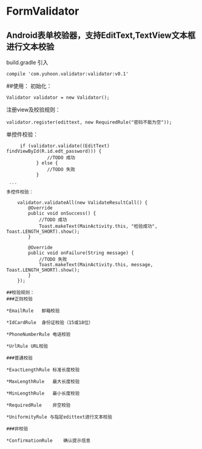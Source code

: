 # FormValidator
## Android表单校验器，支持EditText,TextView文本框进行文本校验

build.gradle 引入
```
compile 'com.yuhoon.validator:validator:v0.1'
```    
##使用：
初始化：
``` 
Validator validator = new Validator();
```    
注册view及校验规则：
```
validator.register(edittext, new RequiredRule("密码不能为空"));
```    
单控件校验：
```
     if (validator.validate((EditText) findViewById(R.id.edt_password))) {
               //TODO 成功
           } else {
               //TODO 失败
           }   
           
 ```          
多控件校验：

```
        validator.validateAll(new ValidateResultCall() {
            @Override
            public void onSuccess() {
                //TODO 成功
                Toast.makeText(MainActivity.this, "检验成功", Toast.LENGTH_SHORT).show();
            }

            @Override
            public void onFailure(String message) {
                //TODO 失败
                Toast.makeText(MainActivity.this, message, Toast.LENGTH_SHORT).show();
            }
        });
       
 ```
##校验规则：
###正则校验

*EmailRule   邮箱校验

*IdCardRule  身份证校验（15或18位）

*PhoneNumberRule 电话校验

*UrlRule URL校验

###普通校验

*ExactLengthRule 标准长度校验

*MaxLengthRule   最大长度校验

*MinLengthRule   最小长度校验

*RequiredRule    非空校验

*UniformityRule 与指定edittext进行文本校验

###非校验

*ConfirmationRule    确认提示信息
